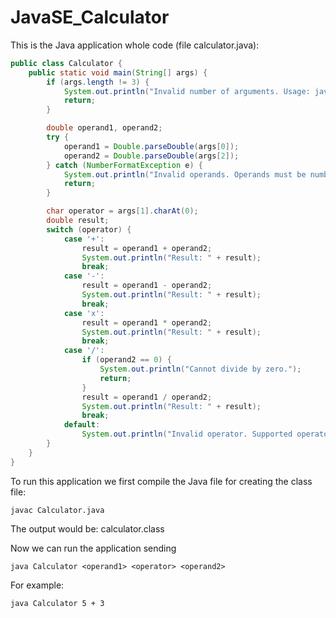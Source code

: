 # JavaSE_Calculator

This is the Java application whole code (file calculator.java):

```java
public class Calculator {
    public static void main(String[] args) {
        if (args.length != 3) {
            System.out.println("Invalid number of arguments. Usage: java Calculator <operand1> <operator> <operand2>");
            return;
        }

        double operand1, operand2;
        try {
            operand1 = Double.parseDouble(args[0]);
            operand2 = Double.parseDouble(args[2]);
        } catch (NumberFormatException e) {
            System.out.println("Invalid operands. Operands must be numbers.");
            return;
        }

        char operator = args[1].charAt(0);
        double result;
        switch (operator) {
            case '+':
                result = operand1 + operand2;
                System.out.println("Result: " + result);
                break;
            case '-':
                result = operand1 - operand2;
                System.out.println("Result: " + result);
                break;
            case 'x':
                result = operand1 * operand2;
                System.out.println("Result: " + result);
                break;
            case '/':
                if (operand2 == 0) {
                    System.out.println("Cannot divide by zero.");
                    return;
                }
                result = operand1 / operand2;
                System.out.println("Result: " + result);
                break;
            default:
                System.out.println("Invalid operator. Supported operators: +, -, x, /");
        }
    }
}
```

To run this application we first compile the Java file for creating the class file:

```
javac Calculator.java
```

The output would be: calculator.class

Now we can run the application sending 

```
java Calculator <operand1> <operator> <operand2>
```

For example: 
```
java Calculator 5 + 3
```
